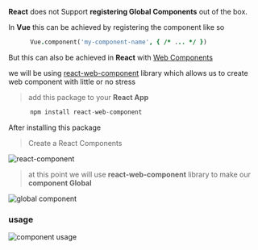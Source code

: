 
 __React__ does not Support __registering Global Components__ out of the box. 

In __Vue__ this can be achieved by registering the component like so

``` j
      Vue.component('my-component-name', { /* ... */ })
```
But this can also be achieved in __React__ with [Web Components](https://developer.mozilla.org/en-US/docs/Web/Web_Components)

we will be using [react-web-component](https://www.npmjs.com/package/react-web-component) library which allows us to create web component with little or no stress

> add this package to your __React App__
``` js 
      npm install react-web-component     
``` 
After installing this package

> Create a React Components

![react-component](https://github.com/vwedesam/images/blob/main/Useful-Js-Node.js-Tips-Script/react/Screenshot-react-components.png)


> at this point we will use __react-web-component__ library to make our __component Global__

![global component](https://github.com/vwedesam/images/blob/main/Useful-Js-Node.js-Tips-Script/react/Screenshot%20react-web-component.png)

### usage

![component usage](https://github.com/vwedesam/images/blob/main/Useful-Js-Node.js-Tips-Script/react/Screenshot%20react-web-component-in-html.png)






